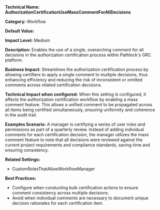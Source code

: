 **Technical Name: AuthorizationCertificationUseMassCommentForAllDecisions**

**Category:** Workflow

**Default Value:**

**Impact Level:** Medium

**Description:**
Enables the use of a single, overarching comment for all decisions in the authorization certification process within Pathlock's GRC platform.

**Business Impact:**
Streamlines the authorization certification process by allowing certifiers to apply a single comment to multiple decisions, thus enhancing efficiency and reducing the risk of inconsistent or omitted comments across related certification decisions.

**Technical Impact when configured:**
When this setting is configured, it affects the authorization certification workflow by enabling a mass comment feature. This allows a unified comment to be propagated across all items being certified simultaneously, ensuring uniformity and coherence in the audit trail.

**Examples Scenario:**
A manager is certifying a series of user roles and permissions as part of a quarterly review. Instead of adding individual comments for each certification decision, the manager utilizes the mass comment feature to note that all decisions were reviewed against the current project requirements and compliance standards, saving time and ensuring consistency.

**Related Settings:**
- CustomRolesThatAllowWorkflowManager

**Best Practices:** 
- Configure when conducting bulk certification actions to ensure comment consistency across multiple decisions.
- Avoid when individual comments are necessary to document unique decision rationales for each certification item.